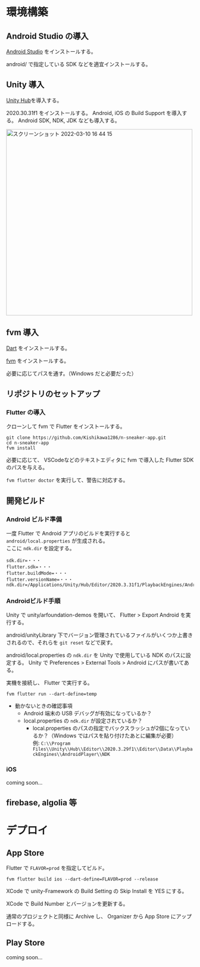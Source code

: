 # 環境構築

## Android Studio の導入

[Android Studio](https://developer.android.com/studio) をインストールする。

android/ で指定している SDK などを適宜インストールする。

## Unity 導入

[Unity Hub](https://unity3d.com/get-unity/download)を導入する。

2020.30.31f1 をインストールする。
Android, iOS の Build Support を導入する。 Android SDK, NDK, JDK なども導入する。

<img width="500" alt="スクリーンショット 2022-03-10 16 44 15" src="https://user-images.githubusercontent.com/53816975/157612884-87a9bfd0-13ad-41df-8993-ee44cae27450.png">

## fvm 導入

[Dart](https://dart.dev/get-dart) をインストールする。

[fvm](https://fvm.app/docs/getting_started/installation) をインストールする。

必要に応じてパスを通す。（Windows だと必要だった）

## リポジトリのセットアップ

### Flutter の導入

クローンして fvm で Flutter をインストールする。

```
git clone https://github.com/Kishikawa1286/n-sneaker-app.git
cd n-sneaker-app
fvm install
```

必要に応じて、 VSCodeなどのテキストエディタに fvm で導入した Flutter SDK のパスを与える。

`fvm flutter doctor` を実行して、警告に対応する。

## 開発ビルド

### Android ビルド準備

一度 Flutter で Android アプリのビルドを実行すると `android/local.properties` が生成される。  
ここに `ndk.dir` を設定する。
```
sdk.dir=・・・
flutter.sdk=・・・
flutter.buildMode=・・・
flutter.versionName=・・・
ndk.dir=/Applications/Unity/Hub/Editor/2020.3.31f1/PlaybackEngines/AndroidPlayer/NDK
```

### Androidビルド手順

Unity で unity/arfoundation-demos を開いて、 Flutter > Export Android を実行する。

android/unityLibrary 下でバージョン管理されているファイルがいくつか上書きされるので、それらを `git reset` などで戻す。

android/local.properties の `ndk.dir` を Unity で使用している NDK のパスに設定する。 Unity で Preferences > External Tools > Android にパスが書いてある。

実機を接続し、 Flutter で実行する。
```
fvm flutter run --dart-define=temp
```

- 動かないときの確認事項
    - Android 端末の USB デバッグが有効になっているか？
    - local.properties の `ndk.dir` が設定されているか？
        - local.properties のパスの指定でバックスラッシュが2個になっているか？（Windows ではパスを貼り付けたあとに編集が必要）  
        例: `C:\\Program Files\\Unity\\Hub\\Editor\\2020.3.29f1\\Editor\\Data\\PlaybackEngines\\AndroidPlayer\\NDK`

### iOS

coming soon...

## firebase, algolia 等

# デプロイ

## App Store

Flutter で `FLAVOR=prod` を指定してビルド。
```
fvm flutter build ios --dart-define=FLAVOR=prod --release
```

XCode で unity-Framework の Build Setting の Skip Install を YES にする。

XCode で Build Number とバージョンを更新する。


通常のプロジェクトと同様に Archive し、 Organizer から App Store にアップロードする。

## Play Store

coming soon...
